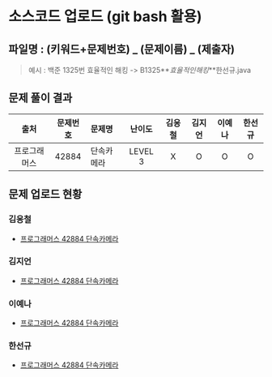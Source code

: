 # 소스코드 업로드 (git bash 활용)

## 파일명 : (키워드+문제번호) _ (문제이름) _ (제출자)

> 예시 : 백준 1325번 효율적인 해킹 -> B1325**_효율적인해킹_**한선규.java

## 문제 풀이 결과

<!-- Table -->

|     출처     | 문제번호 | 문제명         | 난이도  | 김응철 | 김지언 | 이예나 | 한선규 |
| :----------: | :------: | :------------- | :-----: | :----: | :----: | :----: | :----: |
| 프로그래머스 |  42884  | 단속카메라 | LEVEL 3 |   X    |   O    |    O    |   O    |

## 문제 업로드 현황

### 김응철

- [프로그래머스 42884 단속카메라]()

### 김지언

- [프로그래머스 42884 단속카메라](프로그래머스%2042884%20단속카메라/P42884_단속카메라_김지언.java)

### 이예나

- [프로그래머스 42884 단속카메라](프로그래머스%2042884%20단속카메라/P42884_단속카메라_이예나.java)

### 한선규

- [프로그래머스 42884 단속카메라](프로그래머스%2042884%20단속카메라/P42884_단속카메라_한선규.java)
